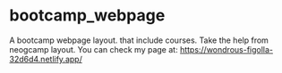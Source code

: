 # bootcamp_webpage
A bootcamp webpage layout. that include courses. Take the help from neogcamp layout. You can check my page at:  https://wondrous-figolla-32d6d4.netlify.app/
